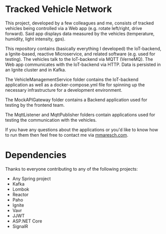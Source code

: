 # Tracked Vehicle Network
This project, developed by a few colleagues and me, consists of tracked vehicles being controlled via a Web app (e.g. rotate left/right, drive forward). Said app displays data measured by the vehicles (temperature, humidity, light intensity, gps). 

This repository contains (basically everything I developed) the IoT-backend, a Ignite-based, reactive Microservice, and related software (e.g. used for testing). The vehicles talk to the IoT-backend via MQTT (VerneMQ). The Web app communicates with the IoT-backend via HTTP. Data is persisted in an Ignite cluster and in Kafka.

The VehicleManagementService folder contains the IoT-backend application as well as a docker-compose.yml file for spinning up the necessary infrastructure for a development environment.

The MockAPIGateway folder contains a Backend application used for testing by the frontend team.

The MqttListener and MqttPublisher folders contain applications used for testing the communication with the vehicles.

If you have any questions about the applications or you'd like to know how to run them then feel free to contact me via [mmaresch.com](http://mmaresch.com).

# Dependencies
Thanks to everyone contributing to any of the following projects:
- Any Spring project
- Kafka
- Lombok
- Reactor
- Paho
- Ignite
- Vavr
- JJWT 
- ASP.NET Core
- SignalR
